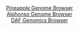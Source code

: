 <div id="Pineapple_Genome_Browser" align="center">
  <a href="https://igv.org/app/?sessionURL=blob:zZNra9swGIX_iyBlA8cXObZrQxhu1nYhaRvSXHqhGMWWHa225EhKnDTkv_dd2diXFZoPGwMJSS.ydc7Roz3aUKmY4ChC2HQ803GQgdRSNLekqkt6TSqqUJSTUlEDSZpTSXlKUbRHOVGaTMdD.HKpda0iy2K6bleEF8JUrkkq8iI4aZSZisrqibIkCyGJFlJZZ5JshMWKTbuhC1LXJpztmp6VEU0sUtZLwZWwasqLpIH_Jb9KSUG5qGhSrUvN3gQkoAc0ZmZOvsTz2zhNqVIDuutn3XjQj2fu.fTh0u89TG..zaf._OSWFZzotaTd4WULn213ajW6O4XZbtU7hwHr4bi6cgeMTlvu15Pzbc0kVV0ncE5d3_U9F.JhPKPb_8k5NHak..v4qtdfTiYzHGSzm7RaFbNg5jU3XgtfNO84PxioFOkaeEDpUgaRYxuu7Rse9ts_ps6pYdsh5CMFQ9Hjk4G0JOkzbH_cI72rgRqk6Gr9BpCBhMyoRFE7tO3ACUPsdYKOHYbOwdijtSz_XrgX03EY2DjG2E9yVmpAOksUr5VJODc3aW4WL0emGc5HZNTR4.3wft7v99l3ssjw_QqyHEK33yUJjn.7RDD7EVX_hL2PCDH14ljgam.2fYknE3hjd17FB9e122Gj5wnu9S6e_xhQB.weF04uZEU07IcKLH8ytyGSEa6hsGGKLVjJ9G4OOYoGRQ52AV2UilIAi0gWi0.2YRuOZ3_.jah7eDq8Ag--">Pineapple Genome Browser</a>
</div>
<div id="Alphonso_Genome_Browser" align="center">
  <a href="https://igv.org/app/?sessionURL=blob:zZJbb5swGIb_i6VUm0TAQIGAVE0k6SE9RUmVsqSqkAOGeDE2tZ2Qg_Lf61abdrNKzcWmCS7gk7Hf9.HZgzUWknAGIuCYtmfaNjCAXPDmAVU1xfeowhJEBaISG0DgAgvMMgyiPSiQVGgyvtVfLpSqZWRZRNXtCrGSm9I1UYV2nKFGmhmvrB6nFM25QIoLaXUFWnOLlOt2g.eork19tmt6Vo4UshCtF5xJbtWYlWmj90t_jdISM17htFpRRd4DpDqPzpibBfoWJw9xlmEpb_B2kJ_FN4P40T2fzC793mwyvEomfnLyQEqG1Ergs.B25NLRsPHutr1LqZSP6_Lu5ceoN1i23P7J.aYmAsszO7A7rv92aTCE5XjzP3XWNzmyt9sV_PHl_vv1srl0V4OW053iQrLECxr7o.YHA1CerbQJIFuIILKh4ULf8By__fZodwwIQ81HcAKip2cDKIGypV7.tAdqW2tfgMQvq3d1DMBFjgWI2iGEgR2GjncanMIwtA_GHqwE_XtwLybjMIBO7Dh.WhCqtMx5KlktTcSYuc4Ks9wdSXPU63vxbvO441dCo9z1GfHJiLWcC7jsLLIPTdLHv_9EXfYzqf6Je58JYqr5scLN7uF4Q3bDoOxcUw1mejNIQuznUxIn0z8CCnTd4.AUXFRI6fV6ol9_OrdGgiCm9GBNJJkTStQ20Rx5AyLbcbW6IOOUaxeBKOdfoAEN24NffyvqHp4Prw--">Alphonso Genome Browser</a>
</div>


<div id="DAF_Genomics_Browser" align="center">
  <a href="https://igv.org/app/?sessionURL=blob:tZN5a9swGMa_i6D9y6d81YYw3M5ZineUpF62lBJU.3XszZJcSW6ShXz3al7HYAdj0IEkJN7jeaQfOqAHELLlDCUIW25guS4ykGz4dkFo38FbQkGipCadBAMJqEEAKwElB1QTqUgxf60rG6V6mdh2RWpzA4zTtpSW9CzSm5IPqgGdamKLUPKFM7KVVsmpTlbEJl3fcCa5TcoSpDQduwe2WW.JXr7H1mNLWNOhU.2outYmtLHKqol227IKdn8x8h.U9WhfpMtFOtbnsL.sJml.mb73smL1KrxYFe9myyJcni7aDSNqEDBhH6dB2KXZXXCFUzX3HLE6v75_mEX59sR7eZrt.laAnLiRe.aFXhA66GigjpeDRoDKRriJ6xsRPjOw75tPW52m30DwFiU3twZSgpSfdfrNAal9r0EhCffDyMxAXFQgUGLGjhO5cYwDP_KdOHaPxgENontmktNiHkcOTjEOrTtCtX7dduPzaaFfg8.F8afOev4rpk_x_srZXZzgc3c_zSiDvJ8FWfBhyLPgzW9Bff00f7xYzQUlSoe.HZ.wkE7rUWDqBxfveHt8BA--">DAF Genomics Browser</a>
</div>
